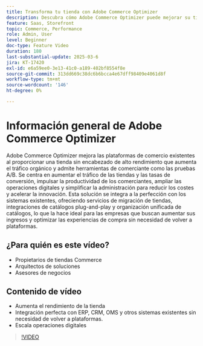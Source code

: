 ```yaml
---
title: Transforma tu tienda con Adobe Commerce Optimizer
description: Descubra cómo Adobe Commerce Optimizer puede mejorar su tienda con un alto rendimiento, un tráfico incrementado y una integración perfecta.
feature: Saas, Storefront
topic: Commerce, Performance
role: Admin, User
level: Beginner
doc-type: Feature Video
duration: 180
last-substantial-update: 2025-03-6
jira: KT-17420
exl-id: e6a59ee0-3e13-41c0-a189-402bf8554f8e
source-git-commit: 313dd669c38dc6b6bcca4e67dff98409e4061d8f
workflow-type: tm+mt
source-wordcount: '146'
ht-degree: 0%

---
```


# Información general de Adobe Commerce Optimizer

Adobe Commerce Optimizer mejora las plataformas de comercio existentes al proporcionar una tienda sin encabezado de alto rendimiento que aumenta el tráfico orgánico y admite herramientas de comerciante como las pruebas A/B. Se centra en aumentar el tráfico de las tiendas y las tasas de conversión, impulsar la productividad de los comerciantes, ampliar las operaciones digitales y simplificar la administración para reducir los costes y acelerar la innovación. Esta solución se integra a la perfección con los sistemas existentes, ofreciendo servicios de migración de tiendas, integraciones de catálogos plug-and-play y organización unificada de catálogos, lo que la hace ideal para las empresas que buscan aumentar sus ingresos y optimizar las experiencias de compra sin necesidad de volver a plataformas.

## ¿Para quién es este vídeo?

* Propietarios de tiendas Commerce
* Arquitectos de soluciones
* Asesores de negocios

## Contenido de vídeo

* Aumenta el rendimiento de la tienda
* Integración perfecta con ERP, CRM, OMS y otros sistemas existentes sin necesidad de volver a plataformas.
* Escala operaciones digitales

>[!VIDEO](https://video.tv.adobe.com/v/3450466?learn=on&captions=spa)
